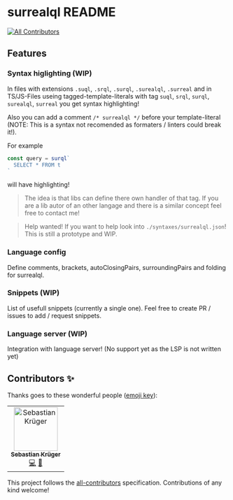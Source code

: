 # surrealql README
<!-- ALL-CONTRIBUTORS-BADGE:START - Do not remove or modify this section -->
[![All Contributors](https://img.shields.io/badge/all_contributors-1-orange.svg?style=flat-square)](#contributors-)
<!-- ALL-CONTRIBUTORS-BADGE:END -->

## Features

### Syntax higlighting (WIP)
  In files with extensions `.suql`, `.srql`, `.surql`, `.surealql`, `.surreal` and in TS/JS-Files useing tagged-template-literals with tag `suql`, `srql`, `surql`, `surealql`, `surreal` you get syntax highlighting!

  Also you can add a comment `/* surrealql */` before your template-literal (NOTE: This is a syntax not recomended as formaters / linters could break it!).

For example
```ts
const query = surql`
  SELECT * FROM t
`
```
will have highlighting!

> The idea is that libs can define there own handler of that tag. If you are a lib autor of an other langage and there is a similar concept feel free to contact me!


> Help wanted! If you want to help look into `./syntaxes/surrealql.json`! This is still a prototype and WIP.

### Language config
Define comments, brackets, autoClosingPairs, surroundingPairs and folding for surrealql.

### Snippets (WIP)
List of usefull snippets (currently a single one). Feel free to create PR / issues to add / request snippets.

### Language server (WIP)
Integration with language server! (No support yet as the LSP is not written yet)


## Contributors ✨

Thanks goes to these wonderful people ([emoji key](https://allcontributors.org/docs/en/emoji-key)):

<!-- ALL-CONTRIBUTORS-LIST:START - Do not remove or modify this section -->
<!-- prettier-ignore-start -->
<!-- markdownlint-disable -->
<table>
  <tbody>
    <tr>
      <td align="center"><a href="http://ec-nordbund.de"><img src="https://avatars.githubusercontent.com/u/24830662?v=4?s=100" width="100px;" alt="Sebastian Krüger"/><br /><sub><b>Sebastian Krüger</b></sub></a><br /><a href="https://github.com/surrealdb-community/surrealql_vscode/commits?author=mathe42" title="Code">💻</a> <a href="#maintenance-mathe42" title="Maintenance">🚧</a></td>
    </tr>
  </tbody>
  <tfoot>
    
  </tfoot>
</table>

<!-- markdownlint-restore -->
<!-- prettier-ignore-end -->

<!-- ALL-CONTRIBUTORS-LIST:END -->

This project follows the [all-contributors](https://github.com/all-contributors/all-contributors) specification. Contributions of any kind welcome!